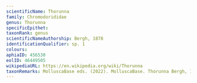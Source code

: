 ```yaml
---
scientificName: Thorunna
family: Chromodorididae
genus: Thorunna
specificEpithet: 
taxonRank: genus
scientificNameAuthorship: Bergh, 1878
identificationQualifier: sp. 1
colours:
aphiaID: 456530
eolID: 46449505
wikipediaURL: https://en.wikipedia.org/wiki/Thorunna
taxonRemarks: MolluscaBase eds. (2022). MolluscaBase. Thorunna Bergh, 1878. Accessed through: World Register of Marine Species at: https://www.marinespecies.org/aphia.php?p=taxdetails&id=456530 on 2022-02-24
---
```

